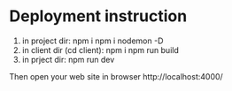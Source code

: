 # Deployment instruction

1) in project dir:
   npm i
   npm i nodemon -D
2) in client dir (cd client):
   npm i
   npm run build
3) in prject dir:
   npm run dev

Then open your web site in browser http://localhost:4000/


